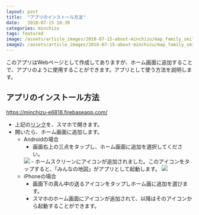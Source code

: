 ```yaml
---
layout: post
title:  "アプリのインストール方法"
date:   2018-07-15 10:30
categories: minchizu
tags: featured
image: /assets/article_images/2018-07-15-about-minchizu/map_family_smile.png
image2: /assets/article_images/2018-07-15-about-minchizu/map_family_smile.png
---
```

このアプリはWebページとして作成してありますが、ホーム画面に追加することで、アプリのように使用することができます。アプリとして使う方法を説明します。

## アプリのインストール方法

<a href="https://minchizu-e6818.firebaseapp.com/">https://minchizu-e6818.firebaseapp.com/</a>

- 上記の<a href="https://minchizu-e6818.firebaseapp.com/">リンク</a>を、スマホで開きます。
- 開いたら、ホーム画面に追加します。
    - Androidの場合
        - 画面右上の三点をタップし、ホーム画面に追加を選択してください。
        <img src="/minchizu-lp/assets/article_images/2018-07-15-how2install/2018-07-15-how2use_install.jpg"/>
        - ホームスクリーンにアイコンが追加されました。このアイコンをタップすると、「みんなの地図」がアプリとして起動します。
        <img src="/minchizu-lp/assets/article_images/2018-07-15-how2install/2018-07-15-how2use_install_after.jpg"/>
    - iPhoneの場合
        - 画面下の真ん中の送るアイコンをタップしホーム画に追加を選びます。
        - スマホのホーム画面にアイコンが追加されて、以降はそのアイコンから起動することができます。

